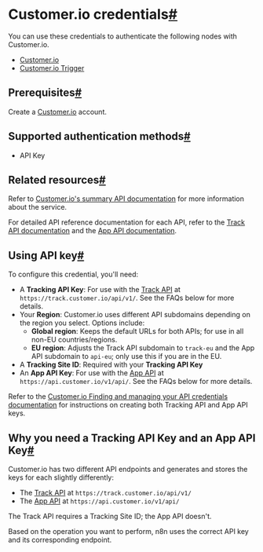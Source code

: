 [](https://github.com/n8n-io/n8n-docs/edit/main/docs/integrations/builtin/credentials/customerio.md "Edit this page")

# Customer.io credentials[#](#customerio-credentials "Permanent link")

You can use these credentials to authenticate the following nodes with Customer.io.

*   [Customer.io](../../app-nodes/n8n-nodes-base.customerio/)
*   [Customer.io Trigger](../../trigger-nodes/n8n-nodes-base.customeriotrigger/)

## Prerequisites[#](#prerequisites "Permanent link")

Create a [Customer.io](https://customer.io/) account.

## Supported authentication methods[#](#supported-authentication-methods "Permanent link")

*   API Key

## Related resources[#](#related-resources "Permanent link")

Refer to [Customer.io's summary API documentation](https://customer.io/docs/api/?api=journeys) for more information about the service.

For detailed API reference documentation for each API, refer to the [Track API documentation](https://customer.io/docs/api/track/) and the [App API documentation](https://customer.io/docs/api/app/).

## Using API key[#](#using-api-key "Permanent link")

To configure this credential, you'll need:

*   A **Tracking API Key**: For use with the [Track API](https://customer.io/docs/api/track/) at `https://track.customer.io/api/v1/`. See the FAQs below for more details.
*   Your **Region**: Customer.io uses different API subdomains depending on the region you select. Options include:
    *   **Global region**: Keeps the default URLs for both APIs; for use in all non-EU countries/regions.
    *   **EU region**: Adjusts the Track API subdomain to `track-eu` and the App API subdomain to `api-eu`; only use this if you are in the EU.
*   A **Tracking Site ID**: Required with your **Tracking API Key**
*   An **App API Key**: For use with the [App API](https://customer.io/docs/api/app/) at `https://api.customer.io/v1/api/`. See the FAQs below for more details.

Refer to the [Customer.io Finding and managing your API credentials documentation](https://customer.io/docs/accounts-and-workspaces/managing-credentials/) for instructions on creating both Tracking API and App API keys.

## Why you need a Tracking API Key and an App API Key[#](#why-you-need-a-tracking-api-key-and-an-app-api-key "Permanent link")

Customer.io has two different API endpoints and generates and stores the keys for each slightly differently:

*   The [Track API](https://customer.io/docs/api/track/) at `https://track.customer.io/api/v1/`
*   The [App API](https://customer.io/docs/api/app/) at `https://api.customer.io/v1/api/`

The Track API requires a Tracking Site ID; the App API doesn't.

Based on the operation you want to perform, n8n uses the correct API key and its corresponding endpoint.